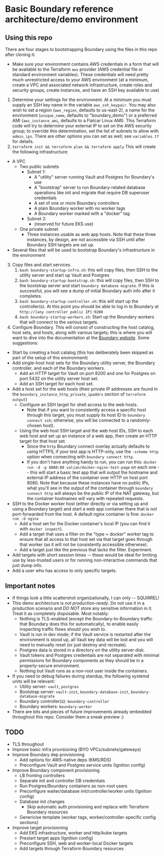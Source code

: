 # Basic Boundary reference architecture/demo environment

## Using this repo

There are four  stages to bootstrapping Boundary using the files in this repo after cloning it:

* Make sure your environment contains AWS credentials in a form that will be available to the Terraform `aws` provider (AWS credential file or standard environment variables).  These credentials will need pretty much unrestricted access to your AWS environment (at a minimum, create a VPC and associated network infrastructure, create roles and security groups, create instances, and have an SSH key available to use)

1. Determine your settings for the environment.  At a minimum you must supply an SSH key name in the variable `aws_ssh_keypair`.  You may also wish to set a region (`aws_region`, defaults to us-east-2), a name for the environment (`unique_name`, defaults to "boundary_demo") or a preferred AMI (`aws_instance_ami`, defaults to a Flatcar Linux AMI).  This Terraform code will try to determine your external IP to set on the AWS security group; to override this determination, set the list of subnets to allow with `admin_ips`.  There are other options you can set as well; see `variables.tf` for details.
2. `terraform init && terraform plan && terraform apply`
This will create the following infrastructure:
* A VPC
  * Two public subnets
    * Subnet 1:
      * A "utility" server running Vault and Postgres for Boundary's use
      * A "bootstrap" server to run Boundary-related database operations like init and migrate that require DB superuser credentials
      * A set of one or more Boundary controllers
      * A plain Boundary worker with no worker tags
      * A Boundary worker marked with a "docker" tag
    * Subnet 2:
      * (reserved for future EKS use)
  * One private subnet
    * Three instances usable as web app hosts.
Note that these three instances, by design, are not accessible via SSH until after Boundary SSH targets are set up.
* Several files that will be used to bootstrap Boundary's infrastructure in the environment
3. Copy files and start services.
   1. `bash boundary-startup-infra.sh`: this will copy files, then SSH to the utility server and start up Vault and Postgres
   2. `bash boundary-startup-bootstrap.sh`: this will copy files, then SSH to the bootstrap server and start `boundary database migrate`.  If this is successful, you will see a dump of initial Boundary auth info after it completes.
   3. `bash boundary-startup-controller.sh`: this will start up the controller(s).  At this point you should be able to log in to Boundary at `http://[any controller public IP]:9200`
   4. `bash boundary-startup-workers.sh`: Start up the Boundary workers that will connect to the various targets.
3. Configure Boundary.  This will consist of constructing the host catalog, host sets, and hosts, along with various targets; this is where you will want to dive into the documentation at the [Boundary website](https://boundaryproject.io/).  Some suggestions:

* Start by creating a host catalog (this has deliberately been skipped as part of the setup of this environment)
* Add single-host host sets for the Boundary utility server, the Boundary controller, and each of the Boundary workers.
  * Add an HTTP target for Vault on port 8200 and one for Postgres on port 5432 on the utility server host set.
  * Add an SSH target for each host set. 
* Add a host set for the web hosts (their private IP addresses are found in the `boundary_instance_http_private_ipaddrs` section of `terraform output`)
  * Configure an SSH target for shell access to the web hosts.
    * Note that if you want to consistently access a specific host through this target, you must supply its host ID to `boundary connect ssh`; otherwise, you will be connected to a randomly-chosen host).
  * Using the web host SSH target and the web host IDs, SSH to each web host and set up an instance of a web app, then create an HTTP target for that host set.
    * Since the `http` Boundary connect overlay actually defaults to using HTTPS, if your test app is HTTP-only, use the `-scheme http` option when connecting with `boundary connect http`.
    * If you don't have anything handy to run, you can run this: `docker run -d -p 8080:80 valian/docker-nginx-test-page` on each one -- this will start a basic test app that will output the hostname and external IP address of the container over HTTP on host port 8080.  Note that because these instances have no public IPs, what you'll see in the output of the container through `boundary connect http` will always be the public IP of the NAT gateway, but the container hostnames will vary with repeated requests.  
* SSH to the Docker worker host (either directly or via setting up and using a Boundary target) and start a web app container there that is *not* port-forwarded from the host.  A default nginx container is fine: `docker run -d nginx`
  * Add a host set for the Docker container's local IP (you can find it with `docker inspect`).
  * Add a target that uses a filter on the "type = docker" worker tag to ensure that all access to that host set via that target goes through that worker (as it will not be consistently accessible otherwise).
  * Add a target just like the previous that lacks the filter.  Experiment.
* Add targets with short session times -- these would be ideal for limiting use by less-trusted users or for running non-interactive commands that just dump info.
* Add a user who has access to only specific targets.

## Important notes

* If things look a little scattershot organizationally, I can only -- SQUIRREL!
* This demo architecture is *not production-ready*.  Do not use it in a production scenario and *DO NOT* store any sensitive information in it.  Treat it as completely disposable.  Most notably:
  * Nothing is TLS-enabled (except the Boundary-to-Boundary traffic that Boundary does this for automatically), to enable easily inspecting traffic flows should you wish to.
  * Vault is run in dev mode; if the Vault service is restarted after the environment is stood up, all Vault key data will be lost and you will need to manually reset (or just destroy and recreate).
  * Postgres data is stored in a directory on the utility server disk.
  * Vault tokens and Postgres credentials are not separated with minimal permissions for Boundary components as they should be in a properly-secure environment.
  * Nothing but Vault runs as a non-root user inside the containers.
* If you need to debug failures during standup, the following systemd units will be relevant:
  * Utility server: `vault`, `postgres`
  * Bootstrap server: `vault-init`, `boundary-database-init`, `boundary-database-migrate`
  * Boundary controller(s): `boundary-controller`
  * Boundary workers: `boundary-worker`
* There are bits and pieces of future improvements already embedded throughout this repo.  Consider them a sneak preview :)

## TODO

* TLS throughout
* Improve basic infra provisioning (BYO VPCs/subnets/gateways)
* Improve Boundary dep provisioning
  * Add options for AWS-native deps (KMS/RDS)
  * Preconfigure Vault and Postgres service units (Ignition config)
* Improve Boundary component provisioning
  * LB fronting controllers
  * Separate init and controller DB credentials
  * Run Postgres/Boundary containers as non-root users
  * Preconfigure waiter/database init/controller/worker units (Ignition config)
  * Database init changes
    * Skip automatic auth provisioning and replace with Terraform Boundary resources
  * Genericise template (worker tags, worker/controller-specific config sections)
* Improve target provisioning
  * Add EKS infrastructure, worker and http/kube targets
  * Prestart target apps (Ignition config)
  * Preconfigure SSH, web and worker-local Docker targets
  * Add targets through Terraform Boundary resources
